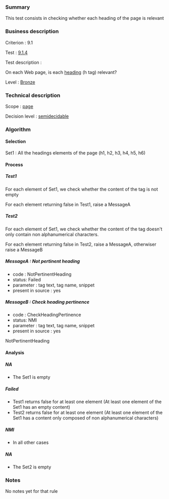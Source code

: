 ### Summary

This test consists in checking whether each heading of the page is
relevant

### Business description

Criterion : 9.1

Test : [9.1.4](http://accessiweb.org/index.php/accessiweb-22-english-version.html#test-9-1-4)

Test description :

On each Web page, is each
[heading](http://accessiweb.org/index.php/glossary-76.html#mTitre) (h
tag) relevant?

Level : [Bronze](/en/category/rules-design/accessiweb-11/level/bronze)

### Technical description

Scope : [page](/en/category/rules-design/accessiweb-11/scope/page)

Decision level :
[semidecidable](/en/category/rules-design/accessiweb-11/decision-level/semidecidable)

### Algorithm

#### Selection

Set1 : All the headings elements of the page (h1, h2, h3, h4, h5, h6)

#### Process

##### Test1

For each element of Set1, we check whether the content of the tag is not
empty

For each element returning false in Test1, raise a MessageA

##### Test2

For each element of Set1, we check whether the content of the tag
doesn't only contain non alphanumerical characters.

For each element returning false in Test2, raise a MessageA, otherwiser
raise a MessageB

##### MessageA : Not pertinent heading

-   code : NotPertinentHeading
-   status: Failed
-   parameter : tag text, tag name, snippet
-   present in source : yes

##### MessageB : Check heading pertinence

-   code : CheckHeadingPertinence
-   status: NMI
-   parameter : tag text, tag name, snippet
-   present in source : yes

NotPertinentHeading

#### Analysis

##### NA

-   The Set1 is empty

##### Failed

-   Test1 returns false for at least one element (At least one element
    of the Set1 has an empty content)
-   Test2 returns false for at least one element (At least one element
    of the Set1 has a content only composed of non alphanumerical
    characters)

##### NMI

-   In all other cases

##### NA

-   The Set2 is empty

### Notes

No notes yet for that rule
